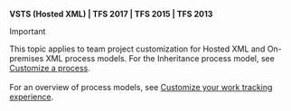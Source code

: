 
<p><b>VSTS (Hosted XML) | TFS 2017 | TFS 2015 | TFS 2013</b></p>

>[!IMPORTANT]  
>This topic applies to team project customization for Hosted XML and On-premises XML process models. For the Inheritance process model, see [Customize a process](../process/customize-process.md). <br/><br/>
>For an overview of process models, see [Customize your work tracking experience](../customize/customize-work.md).  


